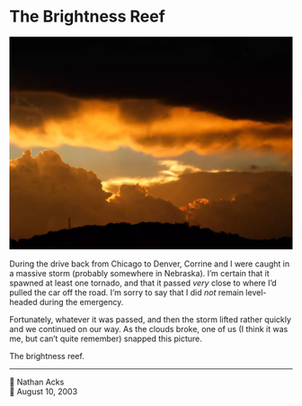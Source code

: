 # The Brightness Reef

![An orange sunset sandwiched between dark storm clouds and the silhouette of a nearby hill](assets/2003-08-10-the-brightness-reef.webp)

During the drive back from Chicago to Denver, Corrine and I were caught in a massive storm (probably somewhere in Nebraska). I’m certain that it spawned at least one tornado, and that it passed *very* close to where I’d pulled the car off the road. I’m sorry to say that I did *not* remain level-headed during the emergency.

Fortunately, whatever it was passed, and then the storm lifted rather quickly and we continued on our way. As the clouds broke, one of us (I think it was me, but can’t quite remember) snapped this picture.

The brightness reef.

- - - -

<span aria-hidden="true">👤</span> Nathan Acks  
<span aria-hidden="true">📅</span> August 10, 2003
